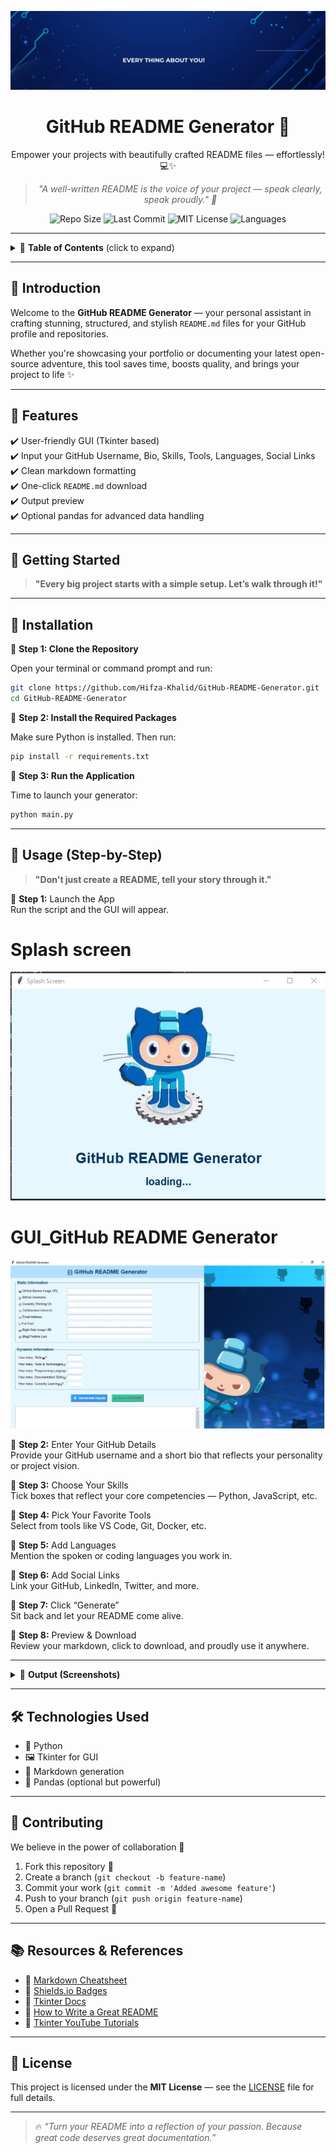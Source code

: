 <!-- Banner -->
<p align="center">
  <img src="https://github.com/Hifza-Khalid/GitHub-README-Generator/blob/main/assets/banner.gif" alt="GitHub README Generator Banner" />
</p>

<h1 align="center">GitHub README Generator 🚀</h1>

<p align="center">Empower your projects with beautifully crafted README files — effortlessly! 💻✨</p>

<!-- Motivational Quote -->
<blockquote align="center">
  <em>"A well-written README is the voice of your project — speak clearly, speak proudly." 🌟</em>
</blockquote>

<p align="center">
  <img alt="Repo Size" src="https://img.shields.io/github/repo-size/Hifza-Khalid/GitHub-README-Generator?color=blue&style=flat-square"/>
  <img alt="Last Commit" src="https://img.shields.io/github/last-commit/Hifza-Khalid/GitHub-README-Generator?style=flat-square&color=green"/>
<img alt="MIT License" src="https://img.shields.io/github/license/Hifza-Khalid/GitHub-README-Generator?style=flat-square&label=License&color=green"/>

  <img alt="Languages" src="https://img.shields.io/github/languages/count/Hifza-Khalid/GitHub-README-Generator?style=flat-square"/>
</p>

---

<details>
  <summary>📑 <strong>Table of Contents</strong> (click to expand)</summary>

- [📌 Introduction](#-introduction)
- [🧰 Features](#-features)
- [🚀 Getting Started](#-getting-started)
- [🔧 Installation](#-installation)
- [📝 Usage (Step-by-Step)](#-usage-step-by-step)
- [📸 Output (Screenshots)](#-output-screenshots)
- [🛠 Technologies Used](#-technologies-used)
- [🤝 Contributing](#-contributing)
- [📚 Resources & References](#-resources--references)
- [📄 License](#-license)

</details>

---

## 📌 Introduction

Welcome to the **GitHub README Generator** — your personal assistant in crafting stunning, structured, and stylish `README.md` files for your GitHub profile and repositories.

Whether you're showcasing your portfolio or documenting your latest open-source adventure, this tool saves time, boosts quality, and brings your project to life ✨

---

## 🧰 Features

✔️ User-friendly GUI (Tkinter based)  
✔️ Input your GitHub Username, Bio, Skills, Tools, Languages, Social Links  
✔️ Clean markdown formatting  
✔️ One-click `README.md` download  
✔️ Output preview  
✔️ Optional pandas for advanced data handling

---

## 🚀 Getting Started

> **"Every big project starts with a simple setup. Let’s walk through it!"**

---

## 🔧 Installation

🔹 **Step 1: Clone the Repository**

Open your terminal or command prompt and run:
```bash
git clone https://github.com/Hifza-Khalid/GitHub-README-Generator.git
cd GitHub-README-Generator
```

🔹 **Step 2: Install the Required Packages**

Make sure Python is installed. Then run:
```bash
pip install -r requirements.txt
```

🔹 **Step 3: Run the Application**

Time to launch your generator:
```bash
python main.py
```

---

## 📝 Usage (Step-by-Step)

> **"Don't just create a README, tell your story through it."**

🔸 **Step 1:** Launch the App  
Run the script and the GUI will appear.
<p align="center">
  <h1>Splash screen</h1>
  <img src="https://github.com/Hifza-Khalid/GitHub-README-Generator/blob/main/assets/splash_screen.JPG" alt="GitHub README Generator Splash screen" />
  <h1>GUI_GitHub README Generator </h1>
  <img src="https://github.com/Hifza-Khalid/GitHub-README-Generator/blob/main/assets/reademe_generator.JPG" alt="GitHub README Generator GUI" />
</p>

🔸 **Step 2:** Enter Your GitHub Details  
Provide your GitHub username and a short bio that reflects your personality or project vision.

🔸 **Step 3:** Choose Your Skills  
Tick boxes that reflect your core competencies — Python, JavaScript, etc.

🔸 **Step 4:** Pick Your Favorite Tools  
Select from tools like VS Code, Git, Docker, etc.

🔸 **Step 5:** Add Languages  
Mention the spoken or coding languages you work in.

🔸 **Step 6:** Add Social Links  
Link your GitHub, LinkedIn, Twitter, and more.

🔸 **Step 7:** Click “Generate”  
Sit back and let your README come alive.

🔸 **Step 8:** Preview & Download  
Review your markdown, click to download, and proudly use it anywhere.

---

<details>
  <summary>📸 <strong>Output (Screenshots)</strong></summary>

| 👇 Form Input | 🎯 After Profile Info | ✅ Output Preview |
|--------------|----------------------|------------------|
| ![Input Screenshot](https://user-images.githubusercontent.com/form-screenshot.png) | ![After Profile Screenshot](https://user-images.githubusercontent.com/after-profile.png) | ![Output Screenshot](https://user-images.githubusercontent.com/output-preview.png) |

</details>

---

## 🛠 Technologies Used

- 🐍 Python  
- 🖼️ Tkinter for GUI  
- 📄 Markdown generation  
- 🧪 Pandas (optional but powerful)

---

## 🤝 Contributing

We believe in the power of collaboration 🙌

1. Fork this repository 🍴  
2. Create a branch (`git checkout -b feature-name`)  
3. Commit your work (`git commit -m 'Added awesome feature'`)  
4. Push to your branch (`git push origin feature-name`)  
5. Open a Pull Request 🚀

---

## 📚 Resources & References

- 🧠 [Markdown Cheatsheet](https://www.markdownguide.org/cheat-sheet/)  
- 🎨 [Shields.io Badges](https://shields.io/)  
- 📘 [Tkinter Docs](https://docs.python.org/3/library/tkinter.html)  
- 💬 [How to Write a Great README](https://www.makeareadme.com/)  
- 🎥 [Tkinter YouTube Tutorials](https://www.youtube.com/playlist?list=PL1FgJUcJJ03vY_fV4OaRSCgN_N3AAi7yL)

---

## 📄 License

This project is licensed under the **MIT License** — see the [LICENSE](LICENSE) file for full details.

---

> 🔥 _“Turn your README into a reflection of your passion. Because great code deserves great documentation.”_
